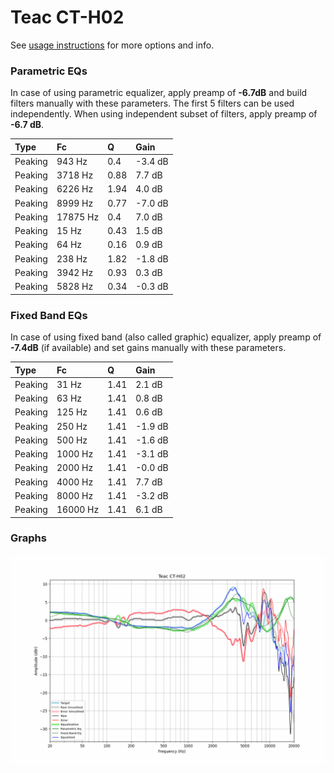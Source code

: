 # Teac CT-H02
See [usage instructions](https://github.com/jaakkopasanen/AutoEq#usage) for more options and info.

### Parametric EQs
In case of using parametric equalizer, apply preamp of **-6.7dB** and build filters manually
with these parameters. The first 5 filters can be used independently.
When using independent subset of filters, apply preamp of **-6.7 dB**.

| Type    | Fc       |    Q | Gain    |
|:--------|:---------|:-----|:--------|
| Peaking | 943 Hz   | 0.4  | -3.4 dB |
| Peaking | 3718 Hz  | 0.88 | 7.7 dB  |
| Peaking | 6226 Hz  | 1.94 | 4.0 dB  |
| Peaking | 8999 Hz  | 0.77 | -7.0 dB |
| Peaking | 17875 Hz | 0.4  | 7.0 dB  |
| Peaking | 15 Hz    | 0.43 | 1.5 dB  |
| Peaking | 64 Hz    | 0.16 | 0.9 dB  |
| Peaking | 238 Hz   | 1.82 | -1.8 dB |
| Peaking | 3942 Hz  | 0.93 | 0.3 dB  |
| Peaking | 5828 Hz  | 0.34 | -0.3 dB |

### Fixed Band EQs
In case of using fixed band (also called graphic) equalizer, apply preamp of **-7.4dB**
(if available) and set gains manually with these parameters.

| Type    | Fc       |    Q | Gain    |
|:--------|:---------|:-----|:--------|
| Peaking | 31 Hz    | 1.41 | 2.1 dB  |
| Peaking | 63 Hz    | 1.41 | 0.8 dB  |
| Peaking | 125 Hz   | 1.41 | 0.6 dB  |
| Peaking | 250 Hz   | 1.41 | -1.9 dB |
| Peaking | 500 Hz   | 1.41 | -1.6 dB |
| Peaking | 1000 Hz  | 1.41 | -3.1 dB |
| Peaking | 2000 Hz  | 1.41 | -0.0 dB |
| Peaking | 4000 Hz  | 1.41 | 7.7 dB  |
| Peaking | 8000 Hz  | 1.41 | -3.2 dB |
| Peaking | 16000 Hz | 1.41 | 6.1 dB  |

### Graphs
![](./Teac%20CT-H02.png)